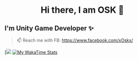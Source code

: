 <h1 align="center">
Hi there, I am OSK 👋
</h1>


## I'm Unity Game Developer ✨

> 📫 Reach me with FB: https://www.facebook.com/xOskx/
> 
[![](https://github-readme-stats.vercel.app/api?username=O-S-K&show_icons=true&icon_color=CE1D2D&text_color=718096&bg_color=ffffff&hide_title=true)
[![My WakaTime Stats](https://github-readme-stats.vercel.app/api/wakatime?username=quyle&langs_count=10)](https://github.com/O-S-K/github-readme-stats)


  
